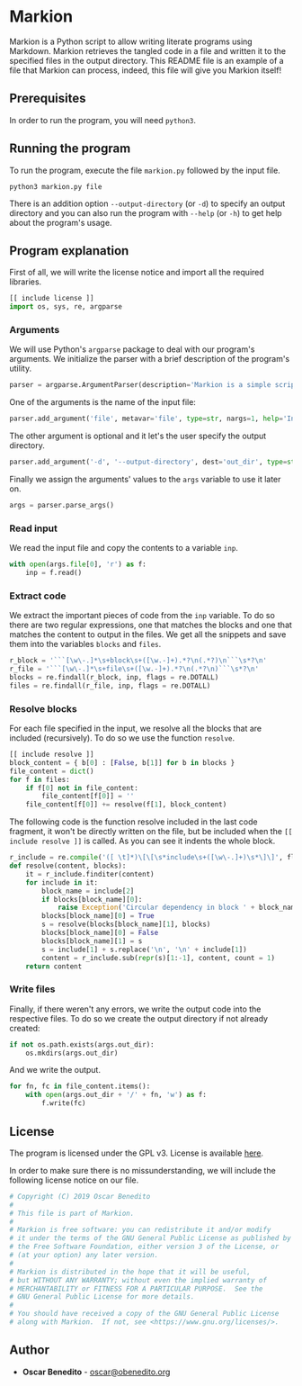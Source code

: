 # Markion
Markion is a Python script to allow writing literate programs using Markdown. Markion retrieves the tangled code in a file and written it to the specified files in the output directory. This README file is an example of a file that Markion can process, indeed, this file will give you Markion itself!

## Prerequisites
In order to run the program, you will need `python3`.

## Running the program
To run the program, execute the file `markion.py` followed by the input file.

```
python3 markion.py file
```

There is an addition option `--output-directory` (or `-d`) to specify an output directory and you can also run the program with `--help` (or `-h`) to get help about the program's usage.

## Program explanation
First of all, we will write the license notice and import all the required libraries.
```python file markion.py
[[ include license ]]
import os, sys, re, argparse
```

### Arguments
We will use Python's `argparse` package to deal with our program's arguments. We initialize the parser with a brief description of the program's utility.
```python file markion.py
parser = argparse.ArgumentParser(description='Markion is a simple scripts that retrieves tangled code from Markdown.')
```
One of the arguments is the name of the input file:
```python file markion.py
parser.add_argument('file', metavar='file', type=str, nargs=1, help='Input file.')
```
The other argument is optional and it let's the user specify the output directory.
```python file markion.py
parser.add_argument('-d', '--output-directory', dest='out_dir', type=str, default=os.getcwd(), help='Change the output directory.')
```
Finally we assign the arguments' values to the `args` variable to use it later on.
```python file markion.py
args = parser.parse_args()
```

### Read input
We read the input file and copy the contents to a variable `inp`.
```python file markion.py
with open(args.file[0], 'r') as f:
    inp = f.read()
```

### Extract code
We extract the important pieces of code from the `inp` variable. To do so there are two regular expressions, one that matches the blocks and one that matches the content to output in the files. We get all the snippets and save them into the variables `blocks` and `files`.
```python file markion.py
r_block = '```[\w\-.]*\s+block\s+([\w.-]+).*?\n(.*?)\n```\s*?\n'
r_file = '```[\w\-.]*\s+file\s+([\w.-]+).*?\n(.*?\n)```\s*?\n'
blocks = re.findall(r_block, inp, flags = re.DOTALL)
files = re.findall(r_file, inp, flags = re.DOTALL)
```

### Resolve blocks
For each file specified in the input, we resolve all the blocks that are included (recursively). To do so we use the function `resolve`.
```python file markion.py
[[ include resolve ]]
block_content = { b[0] : [False, b[1]] for b in blocks }
file_content = dict()
for f in files:
    if f[0] not in file_content:
        file_content[f[0]] = ''
    file_content[f[0]] += resolve(f[1], block_content)
```
The following code is the function resolve included in the last code fragment, it won't be directly written on the file, but be included when the `[[ include resolve ]]` is called. As you can see it indents the whole block.
```python block resolve
r_include = re.compile('([ \t]*)\[\[\s*include\s+([\w\-.]+)\s*\]\]', flags = re.DOTALL)
def resolve(content, blocks):
    it = r_include.finditer(content)
    for include in it:
        block_name = include[2]
        if blocks[block_name][0]:
            raise Exception('Circular dependency in block ' + block_name)
        blocks[block_name][0] = True
        s = resolve(blocks[block_name][1], blocks)
        blocks[block_name][0] = False
        blocks[block_name][1] = s
        s = include[1] + s.replace('\n', '\n' + include[1])
        content = r_include.sub(repr(s)[1:-1], content, count = 1)
    return content
```

### Write files
Finally, if there weren't any errors, we write the output code into the respective files. To do so we create the output directory if not already created:
```python file markion.py
if not os.path.exists(args.out_dir):
    os.mkdirs(args.out_dir)
```
And we write the output.
```python file markion.py
for fn, fc in file_content.items():
    with open(args.out_dir + '/' + fn, 'w') as f:
        f.write(fc)
```

## License
The program is licensed under the GPL v3. License is available [here](https://gitlab.com/oscarbenedito/markion/blob/master/COPYING).

In order to make sure there is no missunderstanding, we will include the following license notice on our file.
```python block license
# Copyright (C) 2019 Oscar Benedito
#
# This file is part of Markion.
#
# Markion is free software: you can redistribute it and/or modify
# it under the terms of the GNU General Public License as published by
# the Free Software Foundation, either version 3 of the License, or
# (at your option) any later version.
#
# Markion is distributed in the hope that it will be useful,
# but WITHOUT ANY WARRANTY; without even the implied warranty of
# MERCHANTABILITY or FITNESS FOR A PARTICULAR PURPOSE.  See the
# GNU General Public License for more details.
#
# You should have received a copy of the GNU General Public License
# along with Markion.  If not, see <https://www.gnu.org/licenses/>.
```

## Author
 - **Oscar Benedito** - oscar@obenedito.org
